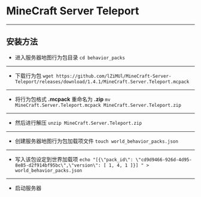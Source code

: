 # MineCraft Server Teleport

---

## 安装方法

* 进入服务器地图行为包目录
    ``cd behavior_packs``

---

* 下载行为包
    ``wget https://github.com/lZiMUl/MineCraft-Server-Teleport/releases/download/1.4.1/MineCraft.Server.Teleport.mcpack``

---

* 将行为包格式 **.mcpack** 重命名为 **.zip**
    ``mv MineCraft.Server.Teleport.mcpack MineCraft.Server.Teleport.zip``

---

* 然后进行解压
    ``unzip MineCraft.Server.Teleport.zip``

---

* 创建服务器地图行为包加载项文件
    ``touch world_behavior_packs.json``

---

* 写入该包设定到世界加载项
  ``echo "[{\"pack_id\": \"cd9d9466-926d-4d95-8e85-d2f914bf95bc\",\"version\": [ 1, 4, 1 ]}]
" >  world_behavior_packs.json``

---

* 启动服务器
